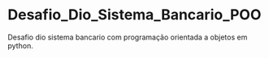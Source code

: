 # Desafio_Dio_Sistema_Bancario_POO
Desafio dio sistema bancario com programação orientada a objetos em python.
